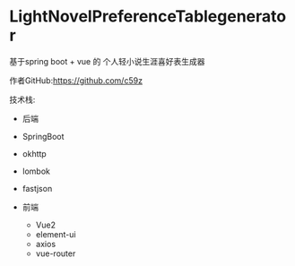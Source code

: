 # LightNovelPreferenceTablegenerator
基于spring boot + vue 的 个人轻小说生涯喜好表生成器

作者GitHub:https://github.com/c59z

技术栈:
 - 后端
- SpringBoot
- okhttp
- lombok
- fastjson

- 前端
  - Vue2
  - element-ui
  - axios
  - vue-router
